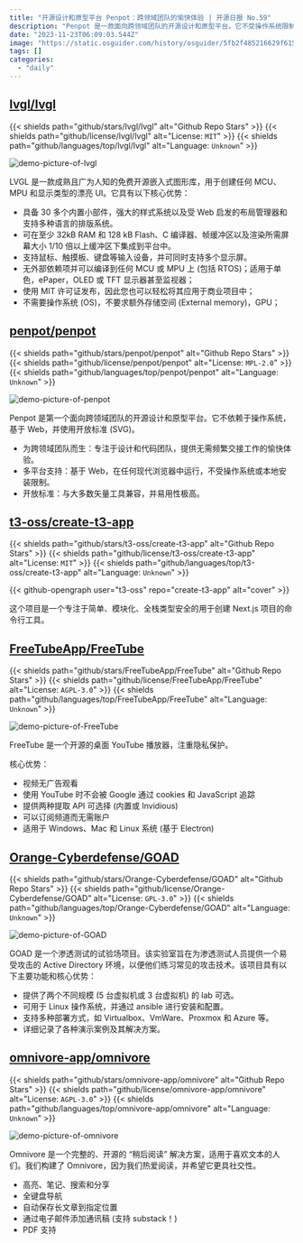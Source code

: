 ```yaml
---
title: "开源设计和原型平台 Penpot：跨领域团队的愉快体验 | 开源日报 No.59"
description: "Penpot 是一款面向跨领域团队的开源设计和原型平台。它不受操作系统限制，基于 Web 和开放标准 (SVG)。Penpot 专注于设计和代码团队，提供愉快的工作体验，无需频繁的工作交接。"
date: "2023-11-23T06:09:03.544Z"
image: "https://static.osguider.com/history/osguider/5fb2f485216629f615ffff04a1d02d0b.png"
tags: []
categories:
  - "daily"
---
```


## [lvgl/lvgl](https://github.com/lvgl/lvgl)

{{< shields path="github/stars/lvgl/lvgl" alt="Github Repo Stars" >}} {{< shields path="github/license/lvgl/lvgl" alt="License: `MIT`" >}} {{< shields path="github/languages/top/lvgl/lvgl" alt="Language: `Unknown`" >}}

![demo-picture-of-lvgl](https://static.osguider.com/history/osguider/835a45bb3472cca3b2e5197c22e728cc.gif)

LVGL 是一款成熟且广为人知的免费开源嵌入式图形库，用于创建任何 MCU、MPU 和显示类型的漂亮 UI。它具有以下核心优势：

- 具备 30 多个内置小部件，强大的样式系统以及受 Web 启发的布局管理器和支持多种语言的排版系统。
- 可在至少 32kB RAM 和 128 kB Flash、C 编译器、帧缓冲区以及渲染所需屏幕大小 1/10 倍以上缓冲区下集成到平台中。
- 支持鼠标、触摸板、键盘等输入设备，并可同时支持多个显示屏。
- 无外部依赖项并可以编译到任何 MCU 或 MPU 上 (包括 RTOS)；适用于单色，ePaper，OLED 或 TFT 显示器甚至监视器；
- 使用 MIT 许可证发布，因此您也可以轻松将其应用于商业项目中；
- 不需要操作系统 (OS)，不要求额外存储空间 (External memory)，GPU；

## [penpot/penpot](https://github.com/penpot/penpot)

{{< shields path="github/stars/penpot/penpot" alt="Github Repo Stars" >}} {{< shields path="github/license/penpot/penpot" alt="License: `MPL-2.0`" >}} {{< shields path="github/languages/top/penpot/penpot" alt="Language: `Unknown`" >}}

![demo-picture-of-penpot](https://static.osguider.com/history/osguider/bc392b23ac86ddbc8ec8847a1f4a1862.gif)

Penpot 是第一个面向跨领域团队的开源设计和原型平台。它不依赖于操作系统，基于 Web，并使用开放标准 (SVG)。

- 为跨领域团队而生：专注于设计和代码团队，提供无需频繁交接工作的愉快体验。
- 多平台支持：基于 Web，在任何现代浏览器中运行，不受操作系统或本地安装限制。
- 开放标准：与大多数矢量工具兼容，并易用性极高。

## [t3-oss/create-t3-app](https://github.com/t3-oss/create-t3-app)

{{< shields path="github/stars/t3-oss/create-t3-app" alt="Github Repo Stars" >}} {{< shields path="github/license/t3-oss/create-t3-app" alt="License: `MIT`" >}} {{< shields path="github/languages/top/t3-oss/create-t3-app" alt="Language: `Unknown`" >}}

{{< github-opengraph user="t3-oss" repo="create-t3-app" alt="cover" >}}

这个项目是一个专注于简单、模块化、全栈类型安全的用于创建 Next.js 项目的命令行工具。

## [FreeTubeApp/FreeTube](https://github.com/FreeTubeApp/FreeTube)

{{< shields path="github/stars/FreeTubeApp/FreeTube" alt="Github Repo Stars" >}} {{< shields path="github/license/FreeTubeApp/FreeTube" alt="License: `AGPL-3.0`" >}} {{< shields path="github/languages/top/FreeTubeApp/FreeTube" alt="Language: `Unknown`" >}}

![demo-picture-of-FreeTube](https://static.osguider.com/history/2023/1a1b86525642f727c4082b2b1d72d36f.png)

FreeTube 是一个开源的桌面 YouTube 播放器，注重隐私保护。

核心优势：

- 视频无广告观看
- 使用 YouTube 时不会被 Google 通过 cookies 和 JavaScript 追踪
- 提供两种提取 API 可选择 (内置或 Invidious)
- 可以订阅频道而无需账户
- 适用于 Windows、Mac 和 Linux 系统 (基于 Electron)

## [Orange-Cyberdefense/GOAD](https://github.com/Orange-Cyberdefense/GOAD)

{{< shields path="github/stars/Orange-Cyberdefense/GOAD" alt="Github Repo Stars" >}} {{< shields path="github/license/Orange-Cyberdefense/GOAD" alt="License: `GPL-3.0`" >}} {{< shields path="github/languages/top/Orange-Cyberdefense/GOAD" alt="Language: `Unknown`" >}}

![demo-picture-of-GOAD](https://static.osguider.com/history/2023/8a5f03c7ab5dce088944755529ec0ca2.png)

GOAD 是一个渗透测试的试验场项目。该实验室旨在为渗透测试人员提供一个易受攻击的 Active Directory 环境，以便他们练习常见的攻击技术。该项目具有以下主要功能和核心优势：

- 提供了两个不同规模 (5 台虚拟机或 3 台虚拟机) 的 lab 可选。
- 可用于 Linux 操作系统，并通过 ansible 进行安装和配置。
- 支持多种部署方式，如 Virtualbox、VmWare、Proxmox 和 Azure 等。
- 详细记录了各种演示案例及其解决方案。

## [omnivore-app/omnivore](https://github.com/omnivore-app/omnivore)

{{< shields path="github/stars/omnivore-app/omnivore" alt="Github Repo Stars" >}} {{< shields path="github/license/omnivore-app/omnivore" alt="License: `AGPL-3.0`" >}} {{< shields path="github/languages/top/omnivore-app/omnivore" alt="Language: `Unknown`" >}}

![demo-picture-of-omnivore](https://static.osguider.com/history/2023/c4caeca000158cb8559551df10747a82.png)

Omnivore 是一个完整的、开源的 “稍后阅读” 解决方案，适用于喜欢文本的人们。我们构建了 Omnivore，因为我们热爱阅读，并希望它更具社交性。

- 高亮、笔记、搜索和分享
- 全键盘导航
- 自动保存长文章到指定位置
- 通过电子邮件添加通讯稿 (支持 substack！)
- PDF 支持

